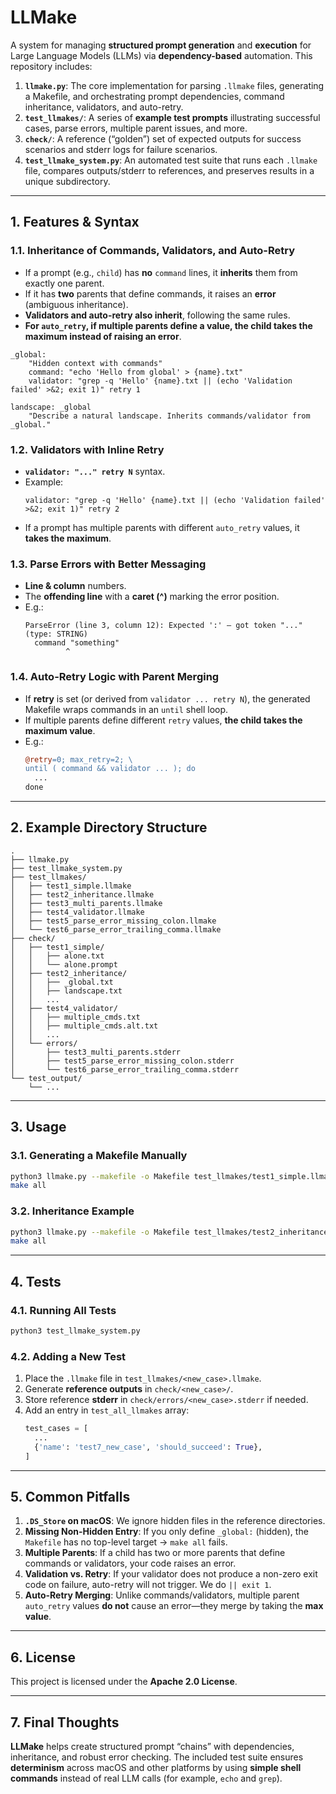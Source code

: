 # **LLMake**

A system for managing **structured prompt generation** and **execution** for Large Language Models (LLMs) via **dependency-based** automation. This repository includes:

1. **`llmake.py`**: The core implementation for parsing `.llmake` files, generating a Makefile, and orchestrating prompt dependencies, command inheritance, validators, and auto-retry.
2. **`test_llmakes/`**: A series of **example test prompts** illustrating successful cases, parse errors, multiple parent issues, and more.
3. **`check/`**: A reference (“golden”) set of expected outputs for success scenarios and stderr logs for failure scenarios.
4. **`test_llmake_system.py`**: An automated test suite that runs each `.llmake` file, compares outputs/stderr to references, and preserves results in a unique subdirectory.

---

## **1. Features & Syntax**

### **1.1. Inheritance of Commands, Validators, and Auto-Retry**
- If a prompt (e.g., `child`) has **no** `command` lines, it **inherits** them from exactly one parent.
- If it has **two** parents that define commands, it raises an **error** (ambiguous inheritance).
- **Validators and auto-retry also inherit**, following the same rules.
- **For `auto_retry`, if multiple parents define a value, the child takes the maximum instead of raising an error**.

```plaintext
_global:
    "Hidden context with commands"
    command: "echo 'Hello from global' > {name}.txt"
    validator: "grep -q 'Hello' {name}.txt || (echo 'Validation failed' >&2; exit 1)" retry 1

landscape: _global
    "Describe a natural landscape. Inherits commands/validator from _global."
```

### **1.2. Validators with Inline Retry**
- **`validator: "..." retry N`** syntax.
- Example:
  ```plaintext
  validator: "grep -q 'Hello' {name}.txt || (echo 'Validation failed' >&2; exit 1)" retry 2
  ```
- If a prompt has multiple parents with different `auto_retry` values, it **takes the maximum**.

### **1.3. Parse Errors with Better Messaging**
- **Line & column** numbers.
- The **offending line** with a **caret (^)** marking the error position.
- E.g.:
  ```
  ParseError (line 3, column 12): Expected ':' – got token "..." (type: STRING)
    command "something"
           ^
  ```

### **1.4. Auto-Retry Logic with Parent Merging**
- If **retry** is set (or derived from `validator ... retry N`), the generated Makefile wraps commands in an `until` shell loop.
- If multiple parents define different `retry` values, **the child takes the maximum value**.
- E.g.:
  ```makefile
  @retry=0; max_retry=2; \
  until ( command && validator ... ); do
    ...
  done
  ```

---

## **2. Example Directory Structure**

```
.
├── llmake.py
├── test_llmake_system.py
├── test_llmakes/
│   ├── test1_simple.llmake
│   ├── test2_inheritance.llmake
│   ├── test3_multi_parents.llmake
│   ├── test4_validator.llmake
│   ├── test5_parse_error_missing_colon.llmake
│   └── test6_parse_error_trailing_comma.llmake
├── check/
│   ├── test1_simple/
│   │   ├── alone.txt
│   │   └── alone.prompt
│   ├── test2_inheritance/
│   │   ├── _global.txt
│   │   ├── landscape.txt
│   │   ...
│   ├── test4_validator/
│   │   ├── multiple_cmds.txt
│   │   ├── multiple_cmds.alt.txt
│   │   ...
│   └── errors/
│       ├── test3_multi_parents.stderr
│       ├── test5_parse_error_missing_colon.stderr
│       └── test6_parse_error_trailing_comma.stderr
└── test_output/
    └── ...
```

---

## **3. Usage**

### **3.1. Generating a Makefile Manually**

```bash
python3 llmake.py --makefile -o Makefile test_llmakes/test1_simple.llmake
make all
```

### **3.2. Inheritance Example**

```bash
python3 llmake.py --makefile -o Makefile test_llmakes/test2_inheritance.llmake
make all
```

---

## **4. Tests**

### **4.1. Running All Tests**

```bash
python3 test_llmake_system.py
```

### **4.2. Adding a New Test**

1. Place the `.llmake` file in `test_llmakes/<new_case>.llmake`.
2. Generate **reference outputs** in `check/<new_case>/`.
3. Store reference **stderr** in `check/errors/<new_case>.stderr` if needed.
4. Add an entry in `test_all_llmakes` array:
   ```python
   test_cases = [
     ...
     {'name': 'test7_new_case', 'should_succeed': True},
   ]
   ```

---

## **5. Common Pitfalls**

1. **`.DS_Store` on macOS**: We ignore hidden files in the reference directories.
2. **Missing Non-Hidden Entry**: If you only define `_global:` (hidden), the `Makefile` has no top-level target → `make all` fails.
3. **Multiple Parents**: If a child has two or more parents that define commands or validators, your code raises an error.
4. **Validation vs. Retry**: If your validator does not produce a non-zero exit code on failure, auto-retry will not trigger. We do `|| exit 1`.
5. **Auto-Retry Merging**: Unlike commands/validators, multiple parent `auto_retry` values **do not** cause an error—they merge by taking the **max value**.

---

## **6. License**

This project is licensed under the **Apache 2.0 License**.

---

## **7. Final Thoughts**

**LLMake** helps create structured prompt “chains” with dependencies, inheritance, and robust error checking. The included test suite ensures **determinism** across macOS and other platforms by using **simple shell commands** instead of real LLM calls (for example, `echo` and `grep`).


